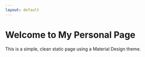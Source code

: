 ```yaml
---
layout: default
---
```


# Welcome to My Personal Page

This is a simple, clean static page using a Material Design theme.
